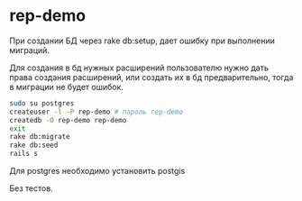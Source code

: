 # rep-demo

При создании БД через rake db:setup, дает ошибку при выполнении миграций.

Для создания в бд нужных расширений пользователю нужно дать права создания расширений, или создать их в бд предварительно, тогда в миграции не будет ошибок.

```bash
sudo su postgres
createuser -l -P rep-demo # пароль rep-demo
createdb -O rep-demo rep-demo
exit
rake db:migrate
rake db:seed
rails s
```

Для postgres необходимо установить postgis

Без тестов.
